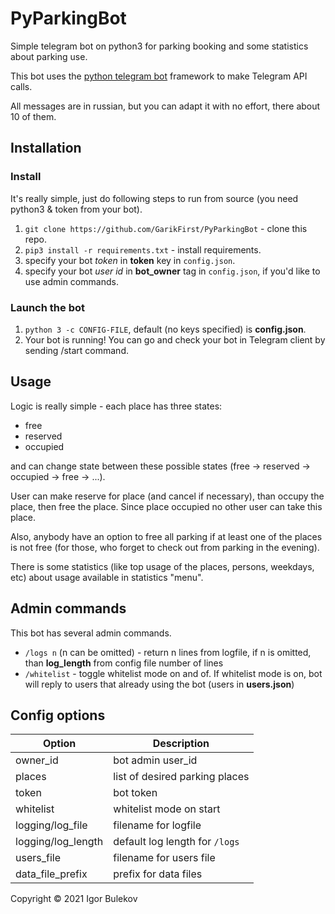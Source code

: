 # PyParkingBot

Simple telegram bot on python3 for parking booking and some statistics about parking use.

This bot uses the [python telegram bot](https://python-telegram-bot.org) framework to make Telegram API calls.

All messages are in russian, but you can adapt it with no effort, there about 10 of them.

## Installation

### Install 

It's really simple, just do following steps to run from source (you need python3 & token from your bot).
1. `git clone https://github.com/GarikFirst/PyParkingBot` - clone this repo.
2. `pip3 install -r requirements.txt` - install requirements.
3. specify your bot _token_ in **token** key in `config.json`.
4. specify your bot _user id_ in **bot_owner** tag in `config.json`, if you'd like to use admin commands.

### Launch the bot

1. `python 3 -c CONFIG-FILE`, default (no keys specified) is **config.json**.
2. Your bot is running! You can go and check your bot in Telegram client by sending /start command.

## Usage

Logic is really simple - each place has three states:
- free
- reserved
- occupied

and can change state between these possible states (free -> reserved -> occupied -> free -> ...). 

User can make reserve for place (and cancel if necessary), than occupy the place, then free the place. Since place occupied no other user can take this place.

Also, anybody have an option to free all parking if at least one of the places is not free (for those, who forget to check out from parking in the evening).

There is some statistics (like top usage of the places, persons, weekdays, etc) about usage available in statistics "menu".

## Admin commands

This bot has several admin commands.

- `/logs n` (n can be omitted) - return n lines from logfile, if n is omitted, than **log_length** from config file number of lines
- `/whitelist` - toggle whitelist mode on and of. If whitelist mode is on, bot will reply to users that already using the bot (users in **users.json**)

## Config options

| Option             | Description                       |
| ------------------ | --------------------------------- |
| owner_id           | bot admin user_id                 |
| places             | list of desired parking places    |
| token              | bot token                         |
| whitelist          | whitelist mode on start           |
| logging/log_file   | filename for logfile              |
| logging/log_length | default log length for `/logs`    |      
| users_file         | filename for users file           |
| data_file_prefix   | prefix for data files             |

Copyright © 2021 Igor Bulekov